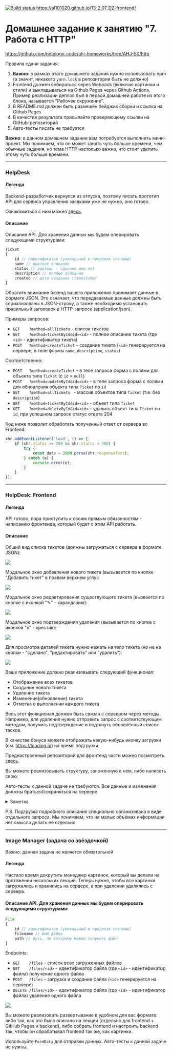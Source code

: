 [![Build status](https://ci.appveyor.com/api/projects/status/04ef0hs606dypnd9?svg=true)](https://ci.appveyor.com/project/Al101020/13-2-07-dz-frontend)
<dr>https://al101020.github.io/13-2.07_DZ-frontend/<dr>

# Домашнее задание к занятию "7. Работа с HTTP"
<dr>https://github.com/netology-code/ahj-homeworks/tree/AHJ-50/http<dr>

Правила сдачи задания:

1. **Важно**: в рамках этого домашнего задания нужно использовать npm (а значит, никакого `yarn.lock` в репозитории быть не должно)
1. Frontend должен собираться через Webpack (включая картинки и стили) и выкладываться на Github Pages через Github
   Actions. Пример реализации деплоя был в первой домашней работе из этого блока, называется "Рабочее окружение".
1. В README.md должен быть размещён бейджик сборки и ссылка на Github Pages
1. В качестве результата присылайте проверяющему ссылки на GitHub-репозиторий
1. Авто-тесты писать не требуется

**Важно**: в данном домашнем задании вам потребуется выполнить мини-проект. Мы понимаем, что он может занять чуть больше времени, чем
обычные задания, но тема HTTP настолько важна, что стоит уделить этому чуть больше времени.

---

### HelpDesk

#### Легенда

Backend-разработчик вернулся из отпуска, поэтому писать прототип API для сервиса управления заявками уже не нужно, оно
готово.

Ознакомиться с ним можно [здесь](https://github.com/netology-code/ahj-homeworks/tree/AHJ-50/http/helpdesk/backend).

#### Описание

Описание API. Для хранения данных мы будем оперировать следующими структурами:

```javascript
Ticket
{
    id // идентификатор (уникальный в пределах системы)
    name // краткое описание
    status // boolean - сделано или нет
    description // полное описание
    created // дата создания (timestamp)
}
```

Обратите внимание бэкенд вашего приложения принимает данные в формате JSON.
Это означает, что передаваемые данные должны быть сериализованы в JSON-строку, а также необходимо установить правильный
заголовок в HTTP-запросе (application/json).

Примеры запросов:

* `GET    ?method=allTickets`           - список тикетов
* `GET    ?method=ticketById&id=<id>` - полное описание тикета (где `<id>` - идентификатор тикета)
* `POST   ?method=createTicket`         - создание тикета (`<id>` генерируется на сервере, в теле формы `name`,
  `description`, `status`)

Соответственно:

* `POST   ?method=createTicket`         - в теле запроса форма с полями для объекта типа `Ticket` (с `id` = `null`)
* `POST   ?method=updateById&id=<id>` - в теле запроса форма с полями для обновления объекта типа `Ticket` по `id`
* `GET    ?method=allTickets `          - массив объектов типа `Ticket` (т.е. без `description`)
* `GET    ?method=ticketById&id=<id>` - объект типа `Ticket`
* `GET    ?method=deleteById&id=<id>` - удалить объект типа `Ticket` по `id`, при успешном запросе статус ответа 204

Код ниже позволит обработать полученный ответ от сервера во Frontend:

```js
xhr.addEventListener('load', () => {
    if (xhr.status >= 200 && xhr.status < 300) {
        try {
            const data = JSON.parse(xhr.responseText);
        } catch (e) {
            console.error(e);
        }
    }
});
```

---

### HelpDesk: Frontend

#### Легенда

API готово, пора приступить к своим прямым обязанностям - написанию фронтенда, который будет с этим API работать.

#### Описание

Общий вид списка тикетов (должны загружаться с сервера в формате JSON):

![](./pic/helpdesk.png)

Модальное окно добавления нового тикета (вызывается по кнопке "Добавить тикет" в правом верхнем углу):

![](./pic/helpdesk-2.png)

Модальное окно редактирования существующего тикета (вызвается по кнопке с иконкой "✎" - карандашик):

![](./pic/helpdesk-3.png)

Модальное окно подтверждения удаления (вызывается по кнопке с иконкой "x" - крестик):

![](./pic/helpdesk-4.png)

Для просмотра деталей тикета нужно нажать на тело тикета (но не на кнопки - "сделано", "редактировать" или "удалить"):

![](./pic/helpdesk-5.png)

Ваше приложение должно реализовывать следующий функционал:

* Отображение всех тикетов
* Создание нового тикета
* Удаление тикета
* Изменение(обновление) тикета
* Отметка о выполнении каждого тикета

Весь этот функционал должен быть связан с сервером через методы. Например, для удаления нужно отправить запрос с
соответствующим методом, получить подтверждение и подтянуть обновлённый список тасков.

В качестве бонуса можете отображать какую-нибудь иконку загрузки (см. https://loading.io) на время подгрузки.

Преднастроенный репозиторий для фронтенд части можно
посмотреть [здесь](https://github.com/netology-code/ahj-homeworks/tree/AHJ-50/http/helpdesk/frontend).

Вы можете реализовывать структуру, заложенную в нем, либо написать свою.

Авто-тесты к данной задаче не требуются. Все данные и изменения должны браться/сохраняться на сервере.

<details>
<summary>Заметка</summary>

Для получения данных с сервера вы можете
использовать [XMLHttpRequest](https://developer.mozilla.org/ru/docs/Web/API/XMLHttpRequest/Using_XMLHttpRequest)
или [fetch API](https://developer.mozilla.org/ru/docs/Web/API/Fetch_API/Using_Fetch). Мы рекомендуем в fetch, но выбор
остаётся за вами.
</details>

P.S. Подгрузка подробного описания специально организована в виде отдельного запроса. Мы понимаем, что на малых объёмах
информации нет смысла делать её отдельно.

---

### Image Manager (задача со звёздочкой)

Важно: данная задача не является обязательной

#### Легенда

Настало время докрутить менеджер картинок, который вы делали на протяжении нескольких лекций. Теперь нужно, чтобы все
картинки загружались и хранились на сервере, а при удалении удалялись с сервера.

#### Описание API. Для хранения данных мы будем оперировать следующими структурами:

```javascript
File
{
    id // идентификатор (уникальный в пределах системы)
    filename // имя файла
    path // путь, по которому можно получить файл
}
```

Endpoints:

* `GET    /files`                      - список всех загруженных файлов
* `GET    /files/<id>`              - идентификатор файла (где `<id>` - идентификатор файла) получение одного файла
* `POST   /files`                       - загрузка и создание файла (`<id>` генерируется на сервере)
* `DELETE /files/<id>`             - идентификатор файла (где `<id>` - идентификатор файла) удаление одного файла

![](./pic/image.png)

Вы можете реализовать развёртывание в удобном для вас формате: либо так, как это было описано на лекции (отдельно для
frontend + GitHub Pages и backend), либо собрать frontend и настроить backend так, чтобы он обрабатывал frontend так же,
как картинки.

Используйте `FormData` для отправки данных. Авто-тесты к данной задаче не нужны.
